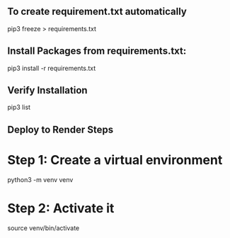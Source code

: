 ## To create requirement.txt automatically
pip3 freeze > requirements.txt   

## Install Packages from requirements.txt:
pip3 install -r requirements.txt

## Verify Installation
pip3 list

## Deploy to Render Steps
# Step 1: Create a virtual environment
python3 -m venv venv
# Step 2: Activate it
source venv/bin/activate

